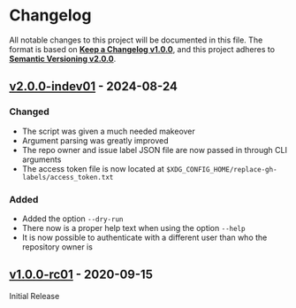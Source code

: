 <!--
  Copyright (c) 2024 Michael Federczuk
  SPDX-License-Identifier: CC-BY-SA-4.0
-->

<!-- markdownlint-disable no-duplicate-heading -->

# Changelog #

All notable changes to this project will be documented in this file.
The format is based on [**Keep a Changelog v1.0.0**](https://keepachangelog.com/en/1.0.0/),
and this project adheres to [**Semantic Versioning v2.0.0**](https://semver.org/spec/v2.0.0.html).

## [v2.0.0-indev01] - 2024-08-24 ##

[v2.0.0-indev01]: https://github.com/mfederczuk/replace-gh-labels/releases/tag/v2.0.0-indev01

### Changed ###

* The script was given a much needed makeover
* Argument parsing was greatly improved
* The repo owner and issue label JSON file are now passed in through CLI arguments
* The access token file is now located at `$XDG_CONFIG_HOME/replace-gh-labels/access_token.txt`

### Added ###

* Added the option `--dry-run`
* There now is a proper help text when using the option `--help`
* It is now possible to authenticate with a different user than who the repository owner is

## [v1.0.0-rc01] - 2020-09-15 ##

[v1.0.0-rc01]: https://github.com/mfederczuk/replace-gh-labels/releases/tag/v1.0.0-rc01

Initial Release
